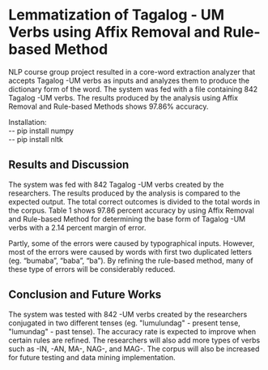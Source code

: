 # Lemmatization of Tagalog - UM Verbs using Affix Removal and Rule-based Method

NLP course group project resulted in a core-word extraction analyzer that accepts Tagalog -UM verbs as inputs and analyzes them to produce the dictionary form of the word. The system was fed with a file containing 842 Tagalog -UM verbs. The results produced by the analysis using Affix Removal and Rule-based Methods shows 97.86% accuracy.

Installation:<br />
-- pip install numpy<br />
-- pip install nltk<br />

## Results and Discussion
The system was fed with 842 Tagalog -UM verbs created by the researchers. The results produced by the analysis is compared to the expected output. The total correct outcomes is divided to the total words in the corpus. Table 1 shows 97.86 percent accuracy by using Affix Removal and Rule-based Method for determining the base form of Tagalog -UM verbs with a 2.14 percent margin of error.

Partly, some of the errors were caused by typographical inputs. However, most of the errors were caused by words with first two duplicated letters (eg. “bumaba”, “baba”, “ba”). By refining the rule-based method, many of these type of errors will be considerably reduced.

## Conclusion and Future Works
The system was tested with 842 -UM verbs created by the researchers conjugated in two different tenses (eg. "lumulundag" - present tense, "lumundag" - past tense). The accuracy rate is expected to improve when certain rules are refined. The researchers will also add more types of verbs such as -IN, -AN, MA-, NAG-, and MAG-. The corpus will also be increased for future testing and data mining implementation.

